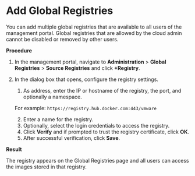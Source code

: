# Add Global Registries #

You can add multiple global registries that are available to all users of the management portal. Global registries that are allowed by the cloud admin cannot be disabled or removed by other users. 


**Procedure**

1. In the management portal, navigate to **Administration** > **Global Registries** > **Source Registries** and click **+Registry**.

2. In the dialog box that opens, configure the registry settings.
	1. As address, enter the IP or hostname of the registry, the port, and optionally a namespace.

	For example: `https://registry.hub.docker.com:443/vmware`

	2. Enter a name for the registry.
	3. Optionally, select the login credentials to access the registry.
	4. Click **Verify** and if prompted to trust the registry certificate, click **OK**.
	5. After successful verification, click **Save**.


**Result**

The registry appears on the Global Registries page and all users can access the images stored in that registry.
